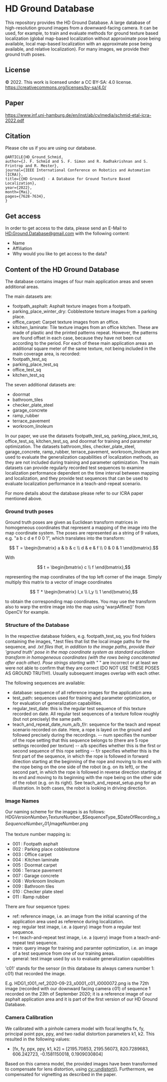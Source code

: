 # HD Ground Database
This repository provides the HD Ground Database. A large database of high-resolution ground images from a downward-facing camera. It can be used, for example, to train and evaluate methods for ground texture based localization (global map-based localization without approximate pose being available, local map-based localization with an approximate pose being available, and relative localization). For many images, we provide their ground truth poses.

## License
© 2022. This work is licensed under a CC BY-SA: 4.0 license.
https://creativecommons.org/licenses/by-sa/4.0/

## Paper
https://www.inf.uni-hamburg.de/en/inst/ab/cv/media/schmid-etal-icra-2022.pdf

## Citation
Please cite us if you are using our database.

```
@ARTICLE{HD_Ground_Schmid,
author={J. F. Schmid and S. F. Simon and R. Radhakrishnan and S. Frintrop and R. Mester},
journal={IEEE International Conference on Robotics and Automation (ICRA)},
title={{HD Ground} - A Database for Ground Texture Based Localization},
year={2022},
month={Mai},
pages={7628-7634},
}
```

## Get access
In order to get access to the data, please send an E-Mail to HD.Ground.Database@gmail.com with the following content:

- Name
- Affiliation
- Why would you like to get access to the data?

## Content of the HD Ground Database
The database contains images of four main application areas and seven additional areas.

The main datasets are:
- footpath_asphalt: Asphalt texture images from a footpath.
- parking_place_winter_dry: Cobblestone texture images from a parking place.
- office_carpet: Carpet texture images from an office.
- kitchen_laminate: Tile texture images from an office kitchen. These are made of plastic and the printed patterns repeat. However, the patterns are found offset in each case, because they have not been cut according to the period.
For each of these main application areas an additional square meter of the same texture, not being included in the main coverage area, is recorded:
- footpath_test_sq
- parking_place_test_sq
- office_test_sq
- kitchen_test_sq

The seven additional datasets are:
- doormat
- bathroom_tiles
- checker_plate_steel
- garage_concrete
- ramp_rubber
- terrace_pavement
- workroom_linoleum

In our paper, we use the datasets footpath_test_sq, parking_place_test_sq, office_test_sq, kitchen_test_sq, and doormat for training and parameter optimization. The datasets bathroom_tiles, checker_plate_steel, garage_concrete, ramp_rubber, terrace_pavement, workroom_linoleum are used to evaluate the generalization capabilities of localization methods, as they are not included during training and parameter optimization. The main datasets can provide regularly recorded test sequences to examine localization performance dependent on the time interval between mapping and localization, and they provide test sequences that can be used to evaluate localization performance in a teach-and-repeat scenario. 

For more details about the database please refer to our ICRA paper mentioned above.

### Ground truth poses
Ground truth poses are given as Euclidean transform matrices in homogeneous coordinates that represent a mapping of the image into the map coordinate system.
The poses are represented as a string of 9 values, e.g. "a b c d e f 0 0 1", which translates into the transform:

$$ T = \begin{bmatrix}
a & b & c \\
d & e & f \\
0 & 0 & 1
\end{bmatrix}.$$

With 

$$ t = \begin{bmatrix}
c \\
f 
\end{bmatrix},$$

representing the map coordinates of the top left corner of the image.
Simply multiply this matrix to a vector of image coordinates 

$$ T * \begin{bmatrix}
I_x \\
I_y \\
1
\end{bmatrix},$$

to obtain the corresponding map coordinates.
You may use the transform also to warp the entire image into the map using 'warpAffine()' from OpenCV for example.

### Structure of the Database
In the respective database folders, e.g. footpath_test_sq, you find folders containing the images, *.test files that list the local image paths for the sequence, and *.txt files that, in addition to the image paths, provide their 'ground truth' pose in the map coordinate system as standard euclidean transform in homogeneous coordinates (with the rows being concatenated after each other). Pose strings starting with "* " are incorrect or at least we were not able to confirm that they are correct (DO NOT USE THESE POSES AS GROUND TRUTH!). 
Usually subsequent images overlap with each other.

The following sequences are available:
- database: sequence of all reference images for the application area
- test_path: sequences used for training and parameter optimization, or for evaluation of generalization capabilities.
- regular_test_date: this is the regular test sequence of this texture recorded on date. All regular test sequences of a texture follow roughly (but not precisely) the same path.
- teach_and_repeat_date_num_a/b_f/r: sequence for the teach and repeat scenario recorded on date. Here, a rope is layed on the ground and followed precisely during the recordings.
-- num specifies the number of the rope setting that this sequence belongs to (there are 5 rope settings recorded per texture)
-- a/b specifies whether this is the first or second sequence of this rope setting
-- f/r specifies whether this is the first part of the sequence, in which the rope is followed in forward direction starting at the beginning of the rope and moving to its end with the rope being on the one side of the robot (e.g. on its left), or the second part, in which the rope is followed in reverse direction starting at its end and moving to its beginning with the rope being on the other side of the robot (e.g. on its right). See teach_and_repeat_setup.png for an illustration. In both cases, the robot is looking in driving direction.

### Image Names
Our naming scheme for the images is as follows:
HDG$VersionNumber_t$TextureNumber_$SequenceType_$DateOfRecording_s$SequenceNumber_c01_i$ImageNumber.png

The texture number mapping is:
- 001 : Footpath asphalt
- 002 : Parking place cobblestone
- 003 : Office carpet
- 004 : Kitchen laminate
- 005 : Doormat carpet
- 006 : Terrace pavement 
- 007 : Garage concrete
- 008 : Workroom linoleum
- 009 : Bathroom tiles
- 010 : Checker plate steel
- 011 : Ramp rubber

There are four sequence types:
- ref: reference image, i.e. an image from the initial scanning of the application area used as reference during localization.
- reg: regular test image, i.e. a (query) image from a regular test sequence.
- t-r: teach-and-repeat test image, i.e. a (query) image from a teach-and-repeat test sequence.
- train: query image for training and paramter optimization, i.e. an image of a test sequence from one of our training areas.
- general: test image used by us to evaluate generalization capabilities 


'c01' stands for the sensor (in this database its always camera number 1: c01) that recorded the image.

E.g. HDG1_t001_ref_2020-09-23_s0001_c01_i0000072.png
is the 72th image (recorded with our downward facing camera c01) of sequence 1 recorded on the 23th of September 2020;
it is a reference image of our asphalt application area and it is part of the first version of our HD Ground Database.

### Camera Calibration
We calibrated with a pinhole camera model with focal lengths fx, fy, principal point ppx, ppy, and two radial distortion parameters k1, k2. This resulted in the following values:
- [fx, fy, ppx, ppy, k1, k2] = [2195.70853, 2195.56073, 820.7289683, 606.242723, -0.1581150018, 0.1909030804]

Based on this camera model, the provided images have been transformed to compensate for lens distortion, using [cv::undistort()](https://docs.opencv.org/4.5.5/d9/d0c/group__calib3d.html#ga69f2545a8b62a6b0fc2ee060dc30559d). Furthermore, we compensated for vignetting as described in the paper.
